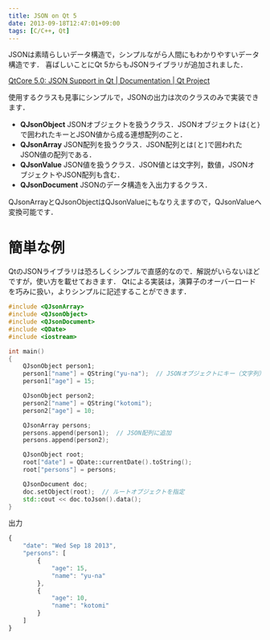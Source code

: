 ```yaml
---
title: JSON on Qt 5
date: 2013-09-18T12:47:01+09:00
tags: [C/C++, Qt]
---
```


JSONは素晴らしいデータ構造で，シンプルながら人間にもわかりやすいデータ構造です．
喜ばしいことにQt 5からもJSONライブラリが追加されました．

[QtCore 5\.0: JSON Support in Qt | Documentation | Qt Project](http://qt-project.org/doc/qt-5.0/qtcore/json.html)

使用するクラスも見事にシンプルで，JSONの出力は次のクラスのみで実装できます．

- **QJsonObject** JSONオブジェクトを扱うクラス．JSONオブジェクトは`{`と`}`で囲われたキーとJSON値から成る連想配列のこと．
- **QJsonArray** JSON配列を扱うクラス．JSON配列とは`[`と`]`で囲われたJSON値の配列である．
- **QJsonValue** JSON値を扱うクラス．JSON値とは文字列，数値，JSONオブジェクトやJSON配列も含む．
- **QJsonDocument** JSONのデータ構造を入出力するクラス．

QJsonArrayとQJsonObjectはQJsonValueにもなりえますので，QJsonValueへ変換可能です．

# 簡単な例

QtのJSONライブラリは恐ろしくシンプルで直感的なので．解説がいらないほどですが，使い方を載せておきます．
Qtによる実装は，演算子のオーバーロードを巧みに扱い，よりシンプルに記述することができます．

```cpp
#include <QJsonArray>
#include <QJsonObject>
#include <QJsonDocument>
#include <QDate>
#include <iostream>

int main()
{
    QJsonObject person1;
    person1["name"] = QString("yu-na");  // JSONオブジェクトにキー（文字列）と値を追加
    person1["age"] = 15;

    QJsonObject person2;
    person2["name"] = QString("kotomi");
    person2["age"] = 10;

    QJsonArray persons;
    persons.append(person1);  // JSON配列に追加
    persons.append(person2);

    QJsonObject root;
    root["date"] = QDate::currentDate().toString();
    root["persons"] = persons;

    QJsonDocument doc;
    doc.setObject(root);  // ルートオブジェクトを指定
    std::cout << doc.toJson().data();
}
```

出力

```javascript
{
    "date": "Wed Sep 18 2013",
    "persons": [
        {
            "age": 15,
            "name": "yu-na"
        },
        {
            "age": 10,
            "name": "kotomi"
        }
    ]
}
```

